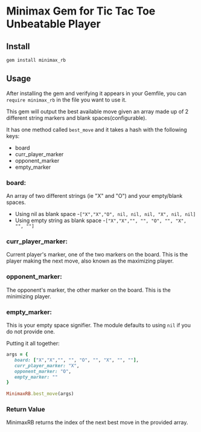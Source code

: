 # Minimax Gem for Tic Tac Toe Unbeatable Player



## Install

```
gem install minimax_rb
```

## Usage

After installing the gem and verifying it appears in your Gemfile, you can `require minimax_rb` in the file you want to use it.

This gem will output the best available move given an array made up of 2 different string markers and blank spaces(configurable).

It has one method called `best_move` and it takes a hash with the following keys:
* board
* curr_player_marker
* opponent_marker
* empty_marker

### board:
An array of two different strings (ie "X" and "O") and your empty/blank spaces.
 

* Using nil as blank space
 -`["X","X","O", nil, nil, nil, "X", nil, nil]`
* Using empty string as blank space -`["X","X","", "", "O", "", "X", "", ""]`

### curr_player_marker:
Current player's marker, one of the two markers on the board. This is the player making the next move, also known as the maximizing player.

### opponent_marker:
The opponent's marker, the other marker on the board. This is the minimizing player. 


### empty_marker:
This is your empty space signifier. The module defaults to using `nil` if you do not provide one. 



Putting it all together:
 ```rb
args = {
    board: ["X","X","", "", "O", "", "X", "", ""],
    curr_player_marker: "X",
    opponent_marker: "O",
    empty_marker: ""
}
        
MinimaxRB.best_move(args)
```

### Return Value
MinimaxRB returns the index of the next best move in the provided array.






